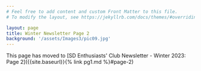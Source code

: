 ```yaml
---
# Feel free to add content and custom Front Matter to this file.
# To modify the layout, see https://jekyllrb.com/docs/themes/#overriding-theme-defaults

layout: page
title: Winter Newsletter Page 2
background: '/assets/Images3/pic09.jpg'
---
```


This page has moved to [SD Enthusiasts' Club Newsletter - Winter 2023: Page 2]({{site.baseurl}}{% link pg1.md %}#page-2)